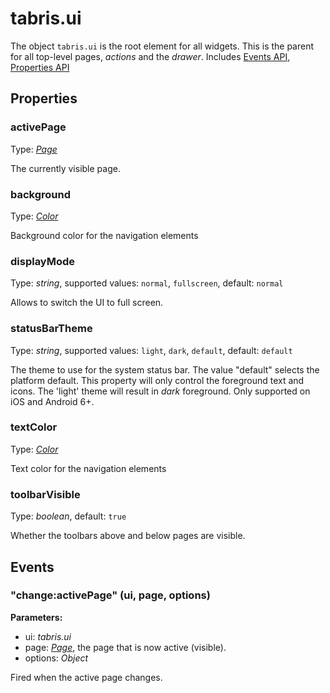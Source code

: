 ---
---
# tabris.ui

The object `tabris.ui` is the root element for all widgets. This is the parent for all top-level pages, *actions* and the *drawer*.
Includes [Events API](Events.md), [Properties API](Properties.md)

## Properties

### activePage
Type: *[Page](Page.md)*

The currently visible page.
### background

Type: *[Color](../types.md#color)*

Background color for the navigation elements
### displayMode

Type: *string*, supported values: `normal`, `fullscreen`, default: `normal`

Allows to switch the UI to full screen.
### statusBarTheme

Type: *string*, supported values: `light`, `dark`, `default`, default: `default`

The theme to use for the system status bar. The value "default" selects the platform default. This property will only control the foreground text and icons. The 'light' theme will result in *dark* foreground. Only supported on iOS and Android 6+.
### textColor

Type: *[Color](../types.md#color)*

Text color for the navigation elements
### toolbarVisible

Type: *boolean*, default: `true`

Whether the toolbars above and below pages are visible.

## Events

### "change:activePage" (ui, page, options)

**Parameters:** 

- ui: *tabris.ui*
- page: *[Page](Page.md)*, the page that is now active (visible).
- options: *Object*

Fired when the active page changes.


